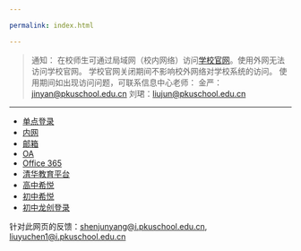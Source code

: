 ```yaml
---

permalink: index.html

---
```


> 通知：
> 在校师生可通过局域网（校内网络）访问[学校官网](http://www.pkuschool.edu.cn/)。使用外网无法访问学校官网。
> 学校官网关闭期间不影响校外网络对学校系统的访问。
> 使用期间如出现访问问题，可联系信息中心老师：
> 金严：<jinyan@pkuschool.edu.cn>
> 刘珺：<liujun@pkuschool.edu.cn>

---

- [单点登录](http://bdfz-cas.pkuschool.edu.cn/)
- [内网](http://portal.pkuschool.edu.cn/)
- [邮箱](http://mail.pkuschool.edu.cn)
- [OA](http://oa.pkuschool.edu.cn/)
- [Office 365](https://portal.office.com)
- [清华教育平台](http://course.pkuschool.edu.cn/)
- [高中希悦](http://bdfz.seiue.com)
- [初中希悦](https://passport.seiue.com/login?school_id=62&chosen=1&force=1)
- [初中龙创登录](http://cms.pkuschool.edu.cn/cz/)

		
针对此网页的反馈：<shenjunyang@i.pkuschool.edu.cn>, <liuyuchen1@i.pkuschool.edu.cn>
